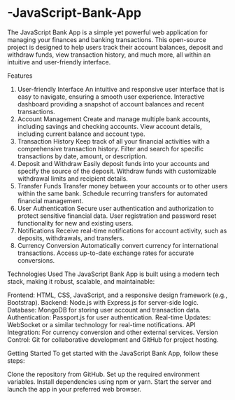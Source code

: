# -JavaScript-Bank-App
The JavaScript Bank App is a simple yet powerful web application for managing your finances and banking transactions.
 This open-source project is designed to help users track their account balances, deposit and withdraw funds, view transaction history, and much more, all within an intuitive and user-friendly interface.

Features
1. User-friendly Interface
An intuitive and responsive user interface that is easy to navigate, ensuring a smooth user experience.
Interactive dashboard providing a snapshot of account balances and recent transactions.
2. Account Management
Create and manage multiple bank accounts, including savings and checking accounts.
View account details, including current balance and account type.
3. Transaction History
Keep track of all your financial activities with a comprehensive transaction history.
Filter and search for specific transactions by date, amount, or description.
4. Deposit and Withdraw
Easily deposit funds into your accounts and specify the source of the deposit.
Withdraw funds with customizable withdrawal limits and recipient details.
5. Transfer Funds
Transfer money between your accounts or to other users within the same bank.
Schedule recurring transfers for automated financial management.
6. User Authentication
Secure user authentication and authorization to protect sensitive financial data.
User registration and password reset functionality for new and existing users.
7. Notifications
Receive real-time notifications for account activity, such as deposits, withdrawals, and transfers.
8. Currency Conversion
Automatically convert currency for international transactions.
Access up-to-date exchange rates for accurate conversions.

Technologies Used
The JavaScript Bank App is built using a modern tech stack, making it robust, scalable, and maintainable:

Frontend: HTML, CSS, JavaScript, and a responsive design framework (e.g., Bootstrap).
Backend: Node.js with Express.js for server-side logic.
Database: MongoDB for storing user account and transaction data.
Authentication: Passport.js for user authentication.
Real-time Updates: WebSocket or a similar technology for real-time notifications.
API Integration: For currency conversion and other external services.
Version Control: Git for collaborative development and GitHub for project hosting.


Getting Started
To get started with the JavaScript Bank App, follow these steps:

Clone the repository from GitHub.
Set up the required environment variables.
Install dependencies using npm or yarn.
Start the server and launch the app in your preferred web browser.
